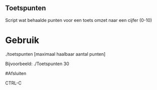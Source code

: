 ## Toetspunten
Script wat behaalde punten voor een toets omzet naar een cijfer (0-10)

# Gebruik
./toetspunten [maximaal haalbaar aantal punten]

Bijvoorbeeld:
./Toetspunten 30

#Afsluiten

CTRL-C
